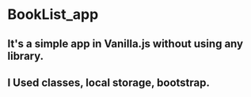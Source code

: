 # BookList_app
## It's a simple app in Vanilla.js without using any library. 
## I Used classes, local storage, bootstrap. 



